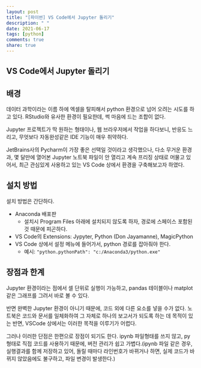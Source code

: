 ```yaml
---
layout: post
title: "[파이썬] VS Code에서 Jupyter 돌리기"
description: " "
date: 2021-06-17
tags: [python]
comments: true
share: true
---
```


## VS Code에서 Jupyter 돌리기

## 배경

데이터 과학이라는 이름 하에 엑셀을 탈피해서 python 환경으로 넘어 오려는 시도를 하고 있다.
RStudio와 유사한 환경이 필요한데, 썩 마음에 드는 조합이 없다.

Jupyter 프로젝트가 딱 원하는 형태이나, 웹 브라우저에서 작업을 하다보니, 반응도 느리고, 무엇보다 자동완성같은 IDE 기능이 매우 취약하다.

JetBrains사의 Pycharm이 가장 좋은 선택일 것이라고 생각했으나, 다소 무거운 환경과, 몇 달만에 열어본 Jupyter 노트북 파일이 안 열리고 계속 프리징 상태로 머물고 있어서, 최근 관심있게 사용하고 있는 VS Code 상에서 환경을 구축해보고자 하였다.

## 설치 방법

설치 방법은 간단하다.

* Anaconda 배포판
  * 설치시 Program Files 아래에 설치되지 않도록 하자, 경로에 스페이스 포함된 것 때문에 피곤하다.
* VS Code의 Extensions: Jypyter, Python (Don Jayamanne), MagicPython
* VS Code 상에서 설정 메뉴에 들어가서, python 경로를 잡아줘야 한다.
  * 예시: `"python.pythonPath": "c:/Anaconda3/python.exe"`

## 장점과 한계

Jupyter 환경이라는 점에서 셀 단위로 실행이 가능하고, pandas 테이블이나 matplot 같은 그래프를 그려서 바로 볼 수 있다.

반면 완벽한 Jupyter 환경이 아니기 때문에, 코드 외에 다른 요소를 넣을 수가 없다. 노트북은 코드와 문서를 일체화하여 그 자체로 하나의 보고서가 되도록 하는 데 목적이 있는 반면, VSCode 상에서는 이러한 목적을 이루기가 어렵다.

그러나 이러한 단점은 한편으로 장점이 되기도 한다. ipynb 파일형태를 쓰지 않고, py 형태로 직접 코드를 사용하기 때문에, 버전 관리가 쉽고 가볍다.(ipynb 파일 같은 경우, 실행결과를 함께 저장하고 있어, 돌릴 때마다 라인번호가 바뀌거나 하면, 실제 코드가 바뀌지 않았음에도 불구하고, 파일 변경이 발생한다.)

<vue-disqus/>
